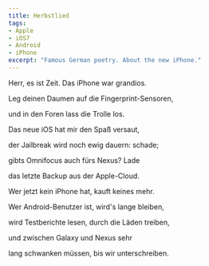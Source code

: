 ```yaml
---
title: Herbstlied
tags:
- Apple
- iOS7
- Android
- iPhone
excerpt: "Famous German poetry. About the new iPhone."
---
```


Herr, es ist Zeit. Das iPhone war grandios.

Leg deinen Daumen auf die Fingerprint-Sensoren,

und in den Foren lass die Trolle los.


Das neue iOS hat mir den Spaß versaut,

der Jailbreak wird noch ewig dauern: schade;

gibts Omnifocus auch fürs Nexus? Lade

das letzte Backup aus der Apple-Cloud.


Wer jetzt kein iPhone hat, kauft keines mehr.

Wer Android-Benutzer ist, wird's lange bleiben,

wird Testberichte lesen, durch die Läden treiben,

und zwischen Galaxy und Nexus sehr

lang schwanken müssen, bis wir unterschreiben.

